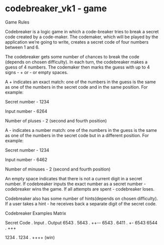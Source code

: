 # codebreaker_vk1 - game
Game Rules

Codebreaker is a logic game in which a code-breaker tries to break a secret code created by a code-maker. The codemaker, which will be played by the application we’re going to write, creates a secret code of four numbers between 1 and 6.

The codebreaker gets some number of chances to break the code (depends on chosen difficulty). In each turn, the codebreaker makes a guess of 4 numbers. The codemaker then marks the guess with up to 4 signs - + or - or empty spaces.

A + indicates an exact match: one of the numbers in the guess is the same as one of the numbers in the secret code and in the same position. For example:

Secret number - 1234

Input number - 6264

Number of pluses - 2 (second and fourth position)

A - indicates a number match: one of the numbers in the guess is the same as one of the numbers in the secret code but in a different position. For example:

Secret number - 1234

Input number - 6462

Number of minuses - 2 (second and fourth position)

An empty space indicates that there is not a current digit in a secret number.
If codebreaker inputs the exact number as a secret number - codebreaker wins the game. If all attempts are spent - codebreaker loses.

Codebreaker also has some number of hints(depends on chosen difficulty). If a user takes a hint - he receives back a separate digit of the secret code.


Codebreaker Examples Matrix

Secret 
Code  .  Input .  Output 
6543  .  5643  .  ++--
6543  .  6411  .  +-
6543     6544  .  +++

1234  .  1234  . ++++ (win)



